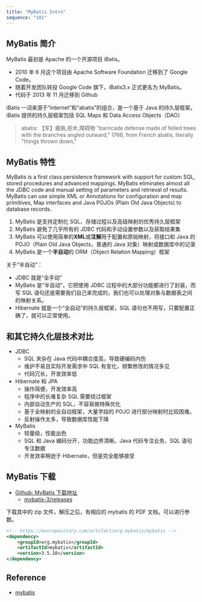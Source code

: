 ```yaml
---
title: "MyBatis Intro"
sequence: "101"
---
```


## MyBatis 简介

MyBatis 最初是 Apache 的一个开源项目 iBatis。

- 2010 年 6 月这个项目由 Apache Software Foundation 迁移到了 Google Code。
- 随着开发团队转投 Google Code 旗下，iBatis3.x 正式更名为 MyBatis。
- 代码于 2013 年 11 月迁移到 Github

iBatis 一词来源于“internet”和“abatis”的组合，是一个基于 Java 的持久层框架。
iBatis 提供的持久层框架包括 SQL Maps 和 Data Access Objects（DAO）

> abatis: 【军】鹿砦,拒木,障碍物
> "barricade defense made of felled trees with the branches angled outward,"
> 1766, from French abatis, literally "things thrown down,"

## MyBatis 特性

MyBatis is a first class persistence framework with support for custom SQL, stored procedures and advanced mappings.
MyBatis eliminates almost all the JDBC code and manual setting of parameters and retrieval of results.
MyBatis can use simple XML or Annotations for configuration and map primitives,
Map interfaces and Java POJOs (Plain Old Java Objects) to database records.

1. MyBatis 是支持定制化 SQL、存储过程以及高级映射的优秀持久层框架
2. MyBatis 避免了几乎所有的 JDBC 代码和手动设置参数以及获取结果集
3. MyBatis 可以使用简单的**XML**或**注解**用于配置和原始映射，将接口和 Java 的 POJO（Plain Old Java Objects，普通的 Java 对象）映射成数据库中的记录
4. MyBatis 是一个**半自动**的 ORM（Object Relation Mapping）框架


关于“半自动”：

- JDBC 就是“全手动”
- MyBatis 是“半自动”，它把使用 JDBC 过程中的大部分功能都进行了封装，而写 SQL 语句还是需要我们自己来完成的，我们也可以处理对象与数据表之间的映射关系。
- Hibernate 就是一个“全自动”的持久层框架，SQL 语句也不用写，只要配置正确了，就可以正常使用。

## 和其它持久化层技术对比

- JDBC
  - SQL 夹杂在 Java 代码中耦合度高，导致硬编码内伤
  - 维护不易且实际开发需求中 SQL 有变化，频繁修改的情况多见
  - 代码冗长，开发效率低
- Hibernate 和 JPA
  - 操作简便，开发效率高
  - 程序中的长难复杂 SQL 需要绕过框架
  - 内部自动生产的 SQL，不容易做特殊优化
  - 基于全映射的全自动框架，大量字段的 POJO 进行部分映射时比较困难。
  - 反射操作太多，导致数据库性能下降
- MyBatis
  - 轻量级，性能出色
  - SQL 和 Java 编码分开，功能边界清晰。Java 代码专注业务、SQL 语句专注数据
  - 开发效率稍逊于 Hibernate，但是完全能够接受

## MyBatis 下载

- [Github: MyBatis 下载地址 ](https://github.com/mybatis/mybatis-3)
  - [mybatis-3/releases](https://github.com/mybatis/mybatis-3/releases)

下载其中的 zip 文件，解压之后，有相应的 mybatis 的 PDF 文档，可以进行参数。

```xml
<!-- https://mvnrepository.com/artifact/org.mybatis/mybatis -->
<dependency>
    <groupId>org.mybatis</groupId>
    <artifactId>mybatis</artifactId>
    <version>3.5.10</version>
</dependency>
```

## Reference

- [mybatis](https://mybatis.org/mybatis-3/)
